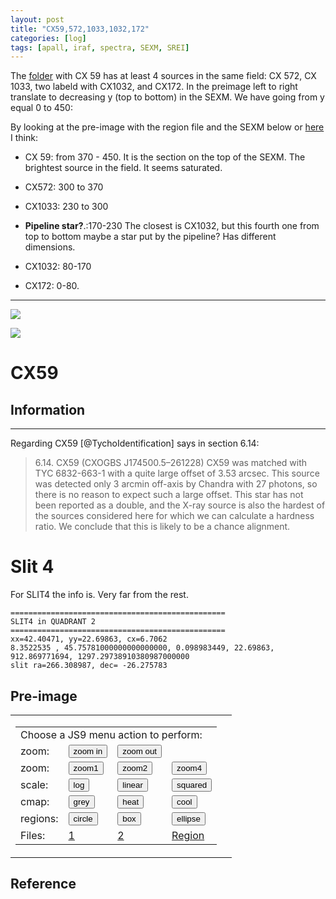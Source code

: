 ```yaml
---
layout: post
title: "CX59,572,1033,1032,172"
categories: [log]
tags: [apall, iraf, spectra, SEXM, SREI]
---
```



The [folder](https://vimos.manuelpm.me/cx59) with CX 59 has at least 4 sources in the same field: CX 572, CX 1033, two labeld with CX1032,  and CX172. In the preimage left to right translate to  decreasing y (top to bottom) in the SEXM. We have going from y equal 0 to 450:



By looking at the pre-image with the region file and the SEXM below or [here](https://vimos.manuelpm.me/cx59) I think:

- CX 59: from 370 - 450. It is the section on the top of the SEXM. The brightest source in the field. It seems saturated. 

-  CX572: 300 to 370

- CX1033: 230 to 300

- **Pipeline star?**.:170-230 The closest is CX1032, but this fourth one from top to bottom maybe a star put by the pipeline? Has different dimensions.

- CX1032: 80-170

- CX172: 0-80.

- - - 


![]({{site.baseurl}}/images/cx59preimage.png)

![]({{site.baseurl}}/images/cx59sexm.png)

<!--![]({{site.baseurl}}/images/aperturescx59.png)-->

# CX59

## Information



- - -

Regarding CX59 [@TychoIdentification] says in section 6.14:

> 6.14. CX59 (CXOGBS J174500.5–261228)
> CX59 was matched with TYC 6832-663-1 with a quite large
> offset of 3.53 arcsec. This source was detected only 3 arcmin
> off-axis by Chandra with 27 photons, so there is no reason to
> expect such a large offset. This star has not been reported as a
> double, and the X-ray source is also the hardest of the sources
> considered here for which we can calculate a hardness ratio. We
> conclude that this is likely to be a chance alignment.



# Slit 4


For SLIT4 the info is. Very far from the rest. 

```
================================================
SLIT4 in QUADRANT 2
================================================
xx=42.40471, yy=22.69863, cx=6.7062
8.3522535 , 45.75781000000000000000, 0.098983449, 22.69863, 912.869771694, 1297.29738910380987000000
slit ra=266.308987, dec= -26.275783
```


## Pre-image


<!-- TO load at loading time -->
<table cellspacing="15">
<tr valign="bottom">
<td>
<table cellspacing="3">
<tr valign="bottom">
<td colspan="4">
Choose a JS9 menu action to perform:
</td>
</tr>


<tr valign="top">
<td>
zoom:
</td>
<td>
<button id="in" class="zoom2">zoom in</button>
</td>
<td>
<button id="out" class="zoom2">zoom out</button>
</td>
</tr>



<tr valign="top">
<td>
zoom:
</td>
<td>
<button id="z1" class="zoom">zoom1</button>
</td>
<td>
<button id="z2" class="zoom">zoom2</button>
</td>
<td>
<button id="z4" class="zoom">zoom4</button> 
</td>
</tr>

<tr valign="top">
<td>
scale:
</td>
<td>
<button id="log" class="scale">log</button> 
</td>
<td>
<button id="linear" class="scale">linear</button>
</td>
<td>
<button id="squared" class="scale">squared</button>
</td>
</tr>

<tr valign="top">
<td>
cmap:   
</td>
<td>
<button id="grey" class="color">grey</button>
</td>
<td>
<button id="heat" class="color">heat</button>
</td>
<td>
<button id="cool" class="color">cool</button>
</td>
</tr>

<tr valign="top">
<td>
regions:
</td>
<td>
<button id="circle" class="region">circle</button>
</td>
<td>
<button id="box" class="region">box</button>
</td>
<td>
<button id="ellipse" class="region">ellipse</button>
</td>
</tr>

<tr valign="top">
<td>
Files:
</td>
<td>
<a href='javascript:JS9.Load("{{site.baseurl}}/images/fits/preimagecx59.fits", {scale:"log"});'>1</a>
</td>
<td>
<a href='javascript:JS9.Load("{{site.baseurl}}/images/fits/SSEMcx59.fits", {scale:"log"});'>2</a>
</td>
<td>
<a href='javascript:JS9.LoadRegions("{{site.baseurl}}/images/regions/cx59.reg");'>Region</a>
</td>
</tr>

</table>

<td>
<div class="JS9Panner" data-width="200px" data-height="200px"></div>
</td>

</tr>
</table>

<div class="JS9"></div>
</div>
<script type="text/javascript">
var click;
if( "ontouchstart" in document.documentElement ){
  click = "touchstart";
} else {
  click = "click";
}
$(".zoom").on(click, function(evt){
  var s = $(evt.currentTarget).attr("id");
  JS9.SetZoom(s.charAt(1));
  return false;
});

$(".zoom2").on(click, function(evt){
  var s = $(evt.currentTarget).attr("id");
  var s2 = "|1"
  JS9.SetZoom(s.concat(s2));
  return false;
});

$(".scale").on(click, function(evt){
  var s = $(evt.currentTarget).attr("id");
  JS9.SetScale(s);
  return false;
});
$(".color").on(click, function(evt){
  var s = $(evt.currentTarget).attr("id");
  JS9.SetColormap(s);
  return false;
});
$(".region").on(click, function(evt){
  var s = $(evt.currentTarget).attr("id");
  JS9.AddRegions(s);
  return false;
});
JS9.Panner.HTML = "";
</script>



<script type="text/javascript">
   function downloadJSAtOnload() {
   JS9.Preload('{{site.baseurl}}/images/fits/preimagecx59.fits',{scale:'log',onload: func})
 }
  if (window.addEventListener)
      window.addEventListener("load", downloadJSAtOnload, false);
  else if (window.attachEvent)
      window.attachEvent("onload", downloadJSAtOnload);
  else window.onload = downloadJSAtOnload;
  function func() {
  JS9.SetZoom(0.3);
  JS9.LoadRegions("{{site.baseurl}}/images/regions/cx59.reg");
  JS9.SetScale('log',1000,100000);
  }
</script>

<div class="JS9Console" id="JS9Console" ></div>



## Reference 
